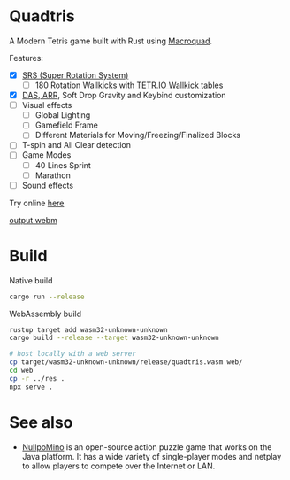 # Quadtris

A Modern Tetris game built with Rust using [Macroquad](https://macroquad.rs/).

Features:

- [x] [SRS (Super Rotation System)](https://harddrop.com/wiki/SRS)
  - [ ] 180 Rotation Wallkicks with [TETR.IO Wallkick tables](https://twitter.com/tetriogame/status/1271572187309375491)
- [x] [DAS, ARR](https://harddrop.com/wiki/ARR), Soft Drop Gravity and Keybind customization
- [ ] Visual effects
  - [ ] Global Lighting
  - [ ] Gamefield Frame
  - [ ] Different Materials for Moving/Freezing/Finalized Blocks
- [ ] T-spin and All Clear detection
- [ ] Game Modes
  - [ ] 40 Lines Sprint
  - [ ] Marathon
- [ ] Sound effects

Try online [here](https://quadtris.chocole.top)

[output.webm](https://user-images.githubusercontent.com/29040696/209563673-65858886-696c-4b2f-95ce-931978e69607.webm)

# Build

Native build

```bash
cargo run --release
```

WebAssembly build

```bash
rustup target add wasm32-unknown-unknown
cargo build --release --target wasm32-unknown-unknown

# host locally with a web server
cp target/wasm32-unknown-unknown/release/quadtris.wasm web/
cd web
cp -r ../res .
npx serve .
```

# See also

- [NullpoMino](https://github.com/nullpomino/nullpomino) is an open-source action puzzle game that works on the Java platform. It has a wide variety of single-player modes and netplay to allow players to compete over the Internet or LAN.
